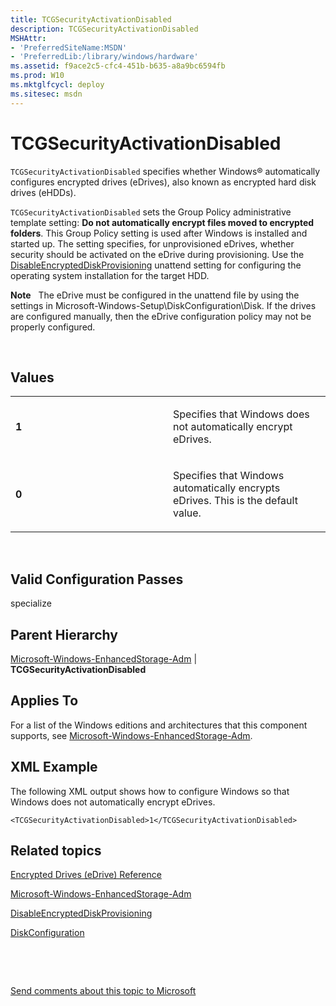 ```yaml
---
title: TCGSecurityActivationDisabled
description: TCGSecurityActivationDisabled
MSHAttr:
- 'PreferredSiteName:MSDN'
- 'PreferredLib:/library/windows/hardware'
ms.assetid: f9ace2c5-cfc4-451b-b635-a8a9bc6594fb
ms.prod: W10
ms.mktglfcycl: deploy
ms.sitesec: msdn
---
```


# TCGSecurityActivationDisabled


`TCGSecurityActivationDisabled` specifies whether Windows® automatically configures encrypted drives (eDrives), also known as encrypted hard disk drives (eHDDs).

`TCGSecurityActivationDisabled` sets the Group Policy administrative template setting: **Do not automatically encrypt files moved to encrypted folders**. This Group Policy setting is used after Windows is installed and started up. The setting specifies, for unprovisioned eDrives, whether security should be activated on the eDrive during provisioning. Use the [DisableEncryptedDiskProvisioning](microsoft-windows-setupdiskconfigurationdisableencrypteddiskprovisioning.md) unattend setting for configuring the operating system installation for the target HDD.

**Note**  
The eDrive must be configured in the unattend file by using the settings in Microsoft-Windows-Setup\\DiskConfiguration\\Disk. If the drives are configured manually, then the eDrive configuration policy may not be properly configured.

 

## Values


<table>
<colgroup>
<col width="50%" />
<col width="50%" />
</colgroup>
<tbody>
<tr class="odd">
<td><p><strong>1</strong></p></td>
<td><p>Specifies that Windows does not automatically encrypt eDrives.</p></td>
</tr>
<tr class="even">
<td><p><strong>0</strong></p></td>
<td><p>Specifies that Windows automatically encrypts eDrives. This is the default value.</p></td>
</tr>
</tbody>
</table>

 

## Valid Configuration Passes


specialize

## Parent Hierarchy


[Microsoft-Windows-EnhancedStorage-Adm](microsoft-windows-enhancedstorage-adm.md) | **TCGSecurityActivationDisabled**

## Applies To


For a list of the Windows editions and architectures that this component supports, see [Microsoft-Windows-EnhancedStorage-Adm](microsoft-windows-enhancedstorage-adm.md).

## XML Example


The following XML output shows how to configure Windows so that Windows does not automatically encrypt eDrives.

``` syntax
<TCGSecurityActivationDisabled>1</TCGSecurityActivationDisabled>
```

## Related topics


[Encrypted Drives (eDrive) Reference](http://go.microsoft.com/fwlink/?LinkId=217371)

[Microsoft-Windows-EnhancedStorage-Adm](microsoft-windows-enhancedstorage-adm-win8-microsoft-windows-enhancedstorage-adm.md)

[DisableEncryptedDiskProvisioning](microsoft-windows-setupdiskconfigurationdisableencrypteddiskprovisioning.md)

[DiskConfiguration](microsoft-windows-setupdiskconfiguration.md)

 

 

[Send comments about this topic to Microsoft](mailto:wsddocfb@microsoft.com?subject=Documentation%20feedback%20%5Bp_unattend\p_unattend%5D:%20TCGSecurityActivationDisabled%20%20RELEASE:%20%2810/3/2016%29&body=%0A%0APRIVACY%20STATEMENT%0A%0AWe%20use%20your%20feedback%20to%20improve%20the%20documentation.%20We%20don't%20use%20your%20email%20address%20for%20any%20other%20purpose,%20and%20we'll%20remove%20your%20email%20address%20from%20our%20system%20after%20the%20issue%20that%20you're%20reporting%20is%20fixed.%20While%20we're%20working%20to%20fix%20this%20issue,%20we%20might%20send%20you%20an%20email%20message%20to%20ask%20for%20more%20info.%20Later,%20we%20might%20also%20send%20you%20an%20email%20message%20to%20let%20you%20know%20that%20we've%20addressed%20your%20feedback.%0A%0AFor%20more%20info%20about%20Microsoft's%20privacy%20policy,%20see%20http://privacy.microsoft.com/default.aspx. "Send comments about this topic to Microsoft")





